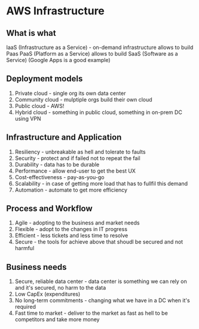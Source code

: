 # AWS Infrastructure

## What is what

IaaS (Infrastructure as a Service) - on-demand infrastructure allows to build Paas
PaaS (Platform as a Service) allows to build SaaS (Software as a Service) (Google Apps is a good example)

## Deployment models

1. Private cloud - single org its own data center
2. Community cloud - mulptiple orgs build their own cloud
3. Public cloud - AWS!
4. Hybrid cloud - something in public cloud, something in on-prem DC using VPN

## Infrastructure and Application

1. Resiliency - unbreakable as hell and tolerate to faults
2. Security - protect and if failed not to repeat the fail
3. Durability - data has to be durable
4. Performance - allow end-user to get the best UX
5. Cost-effectiveness - pay-as-you-go
6. Scalability - in case of getting more load that has to fullfil this demand
7. Automation - automate to get more efficiency

## Process and Workflow

1. Agile - adopting to the business and market needs
2. Flexible - adopt to the changes in IT progress
3. Efficient - less tickets and less time to resolve
4. Secure - the tools for achieve above that shoudl be secured and not harmful

## Business needs

1. Secure, reliable data center - data center is something we can rely on and it's secured, no harm to the data
2. Low CapEx (expenditures)
3. No long-term commitments - changing what we have in a DC when it's required
4. Fast time to market - deliver to the market as fast as hell to be competitors and take more money
